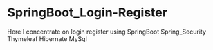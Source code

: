 # SpringBoot_Login-Register
Here I concentrate on login register using SpringBoot Spring_Security Thymeleaf Hibernate MySql
